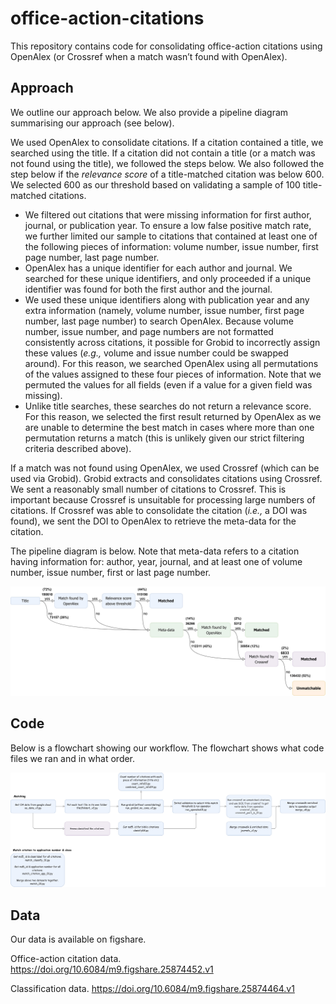 # office-action-citations
This repository contains code for consolidating office-action citations using OpenAlex (or Crossref when a match wasn’t found with OpenAlex).

## Approach
We outline our approach below. We also provide a pipeline diagram summarising our approach (see below).

We used OpenAlex to consolidate citations. If a citation contained a title, we searched using the title. If a citation did not contain a title (or a match was not found using the title), we followed the steps below. We also followed the step below if the _relevance score_ of a title-matched citation was below 600. We selected 600 as our threshold based on validating a sample of 100 title-matched citations.

-	We filtered out citations that were missing information for first author, journal, or publication year. To ensure a low false positive match rate, we further limited our sample to citations that contained at least one of the following pieces of information: volume number, issue number, first page number, last page number.
-	OpenAlex has a unique identifier for each author and journal. We searched for these unique identifiers, and only proceeded if a unique identifier was found for both the first author and the journal.
-	We used these unique identifiers along with publication year and any extra information (namely, volume number, issue number, first page number, last page number) to search OpenAlex. Because volume number, issue number, and page numbers are not formatted consistently across citations, it possible for Grobid to incorrectly assign these values (_e.g.,_ volume and issue number could be swapped around). For this reason, we searched OpenAlex using all permutations of the values assigned to these four pieces of information. Note that we permuted the values for all fields (even if a value for a given field was missing).
-	Unlike title searches, these searches do not return a relevance score. For this reason, we selected the first result returned by OpenAlex as we are unable to determine the best match in cases where more than one permutation returns a match (this is unlikely given our strict filtering criteria described above).

If a match was not found using OpenAlex, we used Crossref (which can be used via Grobid). Grobid extracts and consolidates citations using Crossref. We sent a reasonably small number of citations to Crossref. This is important because Crossref is unsuitable for processing large numbers of citations. If Crossref was able to consolidate the citation (_i.e.,_ a DOI was found), we sent the DOI to OpenAlex to retrieve the meta-data for the citation.

The pipeline diagram is below. Note that meta-data refers to a citation having information for: author, year, journal, and at least one of volume number, issue number, first or last page number.

![Image Alt text](/images/flowchart_method_v3_crop.jpg)

## Code
Below is a flowchart showing our workflow. The flowchart shows what code files we ran and in what order.

![Image Alt text](/images/ml05_git.jpg)

## Data
Our data is available on figshare.

Office-action citation data. https://doi.org/10.6084/m9.figshare.25874452.v1 

Classification data. https://doi.org/10.6084/m9.figshare.25874464.v1 
